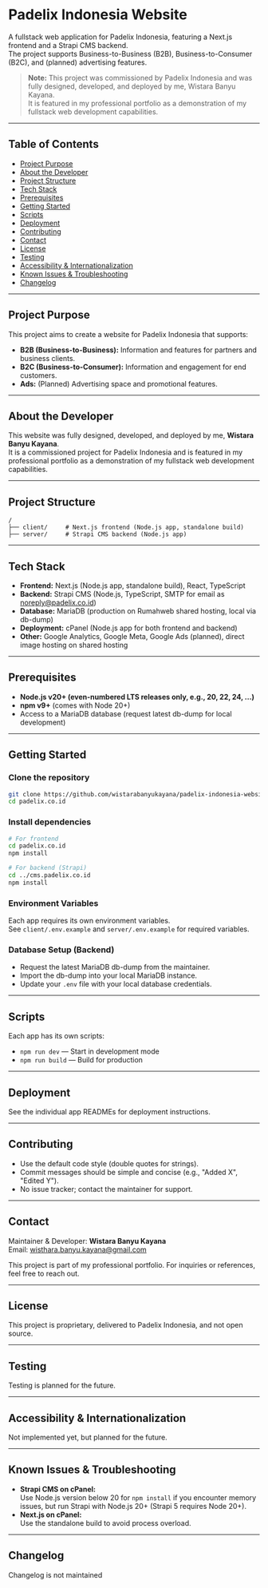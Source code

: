 # Padelix Indonesia Website

A fullstack web application for Padelix Indonesia, featuring a Next.js frontend and a Strapi CMS backend.  
The project supports Business-to-Business (B2B), Business-to-Consumer (B2C), and (planned) advertising features.

> **Note:** This project was commissioned by Padelix Indonesia and was fully designed, developed, and deployed by me, Wistara Banyu Kayana.  
> It is featured in my professional portfolio as a demonstration of my fullstack web development capabilities.

---

## Table of Contents

- [Project Purpose](#project-purpose)
- [About the Developer](#about-the-developer)
- [Project Structure](#project-structure)
- [Tech Stack](#tech-stack)
- [Prerequisites](#prerequisites)
- [Getting Started](#getting-started)
- [Scripts](#scripts)
- [Deployment](#deployment)
- [Contributing](#contributing)
- [Contact](#contact)
- [License](#license)
- [Testing](#testing)
- [Accessibility & Internationalization](#accessibility--internationalization)
- [Known Issues & Troubleshooting](#known-issues--troubleshooting)
- [Changelog](#changelog)

---

## Project Purpose

This project aims to create a website for Padelix Indonesia that supports:

- **B2B (Business-to-Business):** Information and features for partners and business clients.
- **B2C (Business-to-Consumer):** Information and engagement for end customers.
- **Ads:** (Planned) Advertising space and promotional features.

---

## About the Developer

This website was fully designed, developed, and deployed by me, **Wistara Banyu Kayana**.  
It is a commissioned project for Padelix Indonesia and is featured in my professional portfolio as a demonstration of my fullstack web development capabilities.

---

## Project Structure

```
/
├── client/     # Next.js frontend (Node.js app, standalone build)
├── server/     # Strapi CMS backend (Node.js app)
```

---

## Tech Stack

- **Frontend:** Next.js (Node.js app, standalone build), React, TypeScript
- **Backend:** Strapi CMS (Node.js, TypeScript, SMTP for email as noreply@padelix.co.id)
- **Database:** MariaDB (production on Rumahweb shared hosting, local via db-dump)
- **Deployment:** cPanel (Node.js app for both frontend and backend)
- **Other:** Google Analytics, Google Meta, Google Ads (planned), direct image hosting on shared hosting

---

## Prerequisites

- **Node.js v20+ (even-numbered LTS releases only, e.g., 20, 22, 24, …)**
- **npm v9+** (comes with Node 20+)
- Access to a MariaDB database (request latest db-dump for local development)

---

## Getting Started

### Clone the repository

```bash
git clone https://github.com/wistarabanyukayana/padelix-indonesia-website
cd padelix.co.id
```

### Install dependencies

```bash
# For frontend
cd padelix.co.id
npm install

# For backend (Strapi)
cd ../cms.padelix.co.id
npm install
```

### Environment Variables

Each app requires its own environment variables.  
See `client/.env.example` and `server/.env.example` for required variables.

### Database Setup (Backend)

- Request the latest MariaDB db-dump from the maintainer.
- Import the db-dump into your local MariaDB instance.
- Update your `.env` file with your local database credentials.

---

## Scripts

Each app has its own scripts:

- `npm run dev` — Start in development mode
- `npm run build` — Build for production

---

## Deployment

See the individual app READMEs for deployment instructions.

---

## Contributing

- Use the default code style (double quotes for strings).
- Commit messages should be simple and concise (e.g., "Added X", "Edited Y").
- No issue tracker; contact the maintainer for support.

---

## Contact

Maintainer & Developer: **Wistara Banyu Kayana**  
Email: wisthara.banyu.kayana@gmail.com

This project is part of my professional portfolio. For inquiries or references, feel free to reach out.

---

## License

This project is proprietary, delivered to Padelix Indonesia, and not open source.

---

## Testing

Testing is planned for the future.

---

## Accessibility & Internationalization

Not implemented yet, but planned for the future.

---

## Known Issues & Troubleshooting

- **Strapi CMS on cPanel:**  
  Use Node.js version below 20 for `npm install` if you encounter memory issues, but run Strapi with Node.js 20+ (Strapi 5 requires Node 20+).
- **Next.js on cPanel:**  
  Use the standalone build to avoid process overload.

---

## Changelog

Changelog is not maintained
